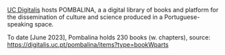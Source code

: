 [UC Digitalis](https://digitalis.uc.pt/) hosts POMBALINA, a a digital library of books and platform for the dissemination of culture and science produced in a Portuguese-speaking space.

To date [June 2023], Pombalina holds 230 books (w. chapters), source: https://digitalis.uc.pt/pombalina/items?type=bookWparts
